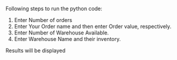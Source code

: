 Following steps to run the python code:
1)	Enter Number of orders 
2)	Enter Your Order name and then enter Order value, respectively.
3)	Enter Number of Warehouse Available.
4)	Enter Warehouse Name and their inventory.

Results will be displayed
